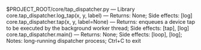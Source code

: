 $PROJECT_ROOT/core/tap_dispatcher.py — Library
core.tap_dispatcher.log_tap(x, y, label) — Returns: None; Side effects: [log]
core.tap_dispatcher.tap(x, y, label=None) — Returns: enqueues a device tap to be executed by the background worker thread; Side effects: [tap], [log]
core.tap_dispatcher.main() — Returns: None; Side effects: [loop], [log]; Notes: long-running dispatcher process; Ctrl+C to exit
